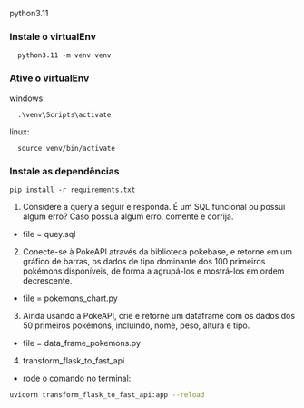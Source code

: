 
python3.11

### Instale o virtualEnv

```bash:
  python3.11 -m venv venv
```

### Ative o virtualEnv

windows:

```bash:
  .\venv\Scripts\activate
```

linux:

```bash:
  source venv/bin/activate
```

### Instale as dependências

```bash:
pip install -r requirements.txt
```

1. Considere a query a seguir e responda. É um SQL funcional ou possui algum erro? Caso possua algum erro, comente e corrija.

- file = quey.sql

2. Conecte-se à PokeAPI através da biblioteca pokebase, e retorne em um gráfico de barras, os dados de tipo dominante dos 100 primeiros pokémons disponíveis, de forma a agrupá-los e mostrá-los em ordem decrescente.
  
- file = pokemons_chart.py

3. Ainda usando a PokeAPI, crie e retorne um dataframe com os dados dos 50 primeiros pokémons, incluindo, nome, peso, altura e tipo.
  
- file = data_frame_pokemons.py

4. transform_flask_to_fast_api

- rode o comando no terminal:

```bash
uvicorn transform_flask_to_fast_api:app --reload
````
